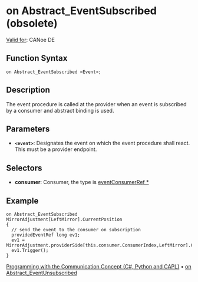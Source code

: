 # on Abstract_EventSubscribed (obsolete)

[Valid for](../../../Shared/FeatureAvailability.md): CANoe DE

## Function Syntax

```
on Abstract_EventSubscribed <Event>;
```

## Description

The event procedure is called at the provider when an event is subscribed by a consumer and abstract binding is used.

## Parameters

- **`<event>`**: Designates the event on which the event procedure shall react. This must be a provider endpoint.

## Selectors

- **consumer**: Consumer, the type is [eventConsumerRef *](../Objects/CAPLfunctionEventConsumerRef.md)

## Example

```plaintext
on Abstract_EventSubscribed MirrorAdjustment[LeftMirror].CurrentPosition
{
  // send the event to the consumer on subscription
  providedEventRef long ev1;
  ev1 = MirrorAdjustment.providerSide[this.consumer.ConsumerIndex,LeftMirror].CurrentPosition;
  ev1.Trigger();
}
```

[Programming with the Communication Concept (C#, Python and CAPL)](../../../CANoeCANalyzer/CommunicationConcept/Programming/CCP.md) • [on Abstract_EventUnsubscribed](CAPLfunctionOnAbstractEventUnsubscribed.md)
